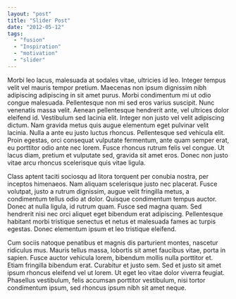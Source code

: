 ```yaml
---
layout: "post"
title: "Slider Post"
date: "2012-05-12"
tags: 
  - "fusion"
  - "Inspiration"
  - "motivation"
  - "slider"
---
```


Morbi leo lacus, malesuada at sodales vitae, ultricies id leo. Integer tempus velit vel mauris tempor pretium. Maecenas non ipsum dignissim nibh adipiscing adipiscing in sit amet purus. Morbi condimentum mi ut odio congue malesuada. Pellentesque non mi sed eros varius suscipit. Nunc venenatis massa velit. Aenean pellentesque hendrerit ante, vel ultrices dolor eleifend id. Vestibulum sed lacinia elit. Integer non justo vel velit adipiscing <!--more-->dictum. Nam gravida metus quis augue elementum eget pulvinar velit lacinia. Nulla a ante eu justo luctus rhoncus. Pellentesque sed vehicula elit. Proin egestas, orci consequat vulputate fermentum, ante quam semper erat, eu porttitor odio ante nec lorem. Fusce rhoncus rutrum felis vel congue. Ut lacus diam, pretium et vulputate sed, gravida sit amet eros. Donec non justo vitae arcu rhoncus scelerisque quis vitae ligula.

Class aptent taciti sociosqu ad litora torquent per conubia nostra, per inceptos himenaeos. Nam aliquam scelerisque justo nec placerat. Fusce volutpat, justo a rutrum dignissim, augue velit fringilla metus, a condimentum tellus odio at dolor. Quisque condimentum tempus auctor. Donec at nulla ligula, id rutrum quam. Fusce sed magna quam. Sed hendrerit nisi nec orci aliquet eget bibendum erat adipiscing. Pellentesque habitant morbi tristique senectus et netus et malesuada fames ac turpis egestas. Donec elementum ipsum et leo tristique eleifend.

Cum sociis natoque penatibus et magnis dis parturient montes, nascetur ridiculus mus. Mauris tellus massa, lobortis sit amet faucibus vitae, porta in sapien. Fusce auctor vehicula lorem, bibendum mollis nulla porttitor et. Etiam fringilla bibendum erat. Curabitur et justo sem. Sed et justo sit amet ipsum rhoncus eleifend vel ut lorem. Ut eget leo vitae dolor viverra feugiat. Phasellus vestibulum, felis accumsan porttitor vestibulum, nisi tortor condimentum ipsum, sed rhoncus ipsum nibh sit amet neque.